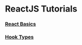 
# ReactJS Tutorials
### <a href="https://www.youtube.com/watch?v=OA5JAmTcTz4" target="_blank">React Basics</a>
### <a href="https://www.youtube.com/watch?v=xfKYYRE6-TQ" target="_blank">Hook Types</a>
